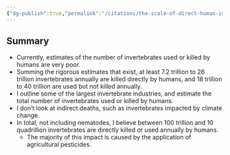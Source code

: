 ```yaml
---
{"dg-publish":true,"permalink":"/citations/the-scale-of-direct-human-impact-on-invertebrates-rethink-priorities/","tags":["#insect"],"created":"2025-10-23T17:42:45.572+01:00","updated":"2025-10-23T18:12:10.218+01:00"}
---
```


## Summary
* Currently, estimates of the number of invertebrates used or killed by humans are very poor.
* Summing the rigorous estimates that exist, at least 7.2 trillion to 26 trillion invertebrates annually are killed directly by humans, and 18 trillion to 40 trillion are used but not killed annually.
* I outline some of the largest invertebrate industries, and estimate the total number of invertebrates used or killed by humans.
* I don’t look at indirect deaths, such as invertebrates impacted by climate change.
* In total, not including nematodes, I believe between 100 trillion and 10 quadrillion invertebrates are directly killed or used annually by humans.
  * The majority of this impact is caused by the application of agricultural pesticides.